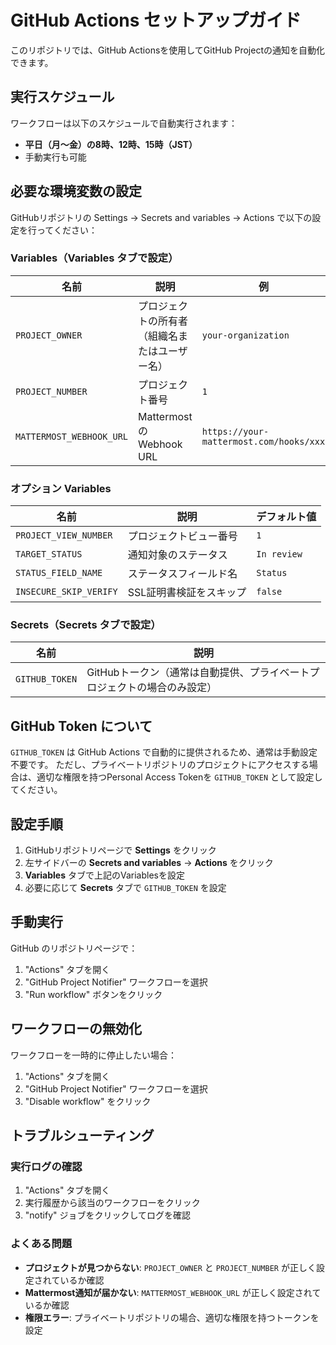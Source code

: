 # GitHub Actions セットアップガイド

このリポジトリでは、GitHub Actionsを使用してGitHub Projectの通知を自動化できます。

## 実行スケジュール

ワークフローは以下のスケジュールで自動実行されます：
- **平日（月〜金）の8時、12時、15時（JST）**
- 手動実行も可能

## 必要な環境変数の設定

GitHubリポジトリの Settings → Secrets and variables → Actions で以下の設定を行ってください：

### Variables（Variables タブで設定）

| 名前 | 説明 | 例 |
|------|------|-----|
| `PROJECT_OWNER` | プロジェクトの所有者（組織名またはユーザー名） | `your-organization` |
| `PROJECT_NUMBER` | プロジェクト番号 | `1` |
| `MATTERMOST_WEBHOOK_URL` | MattermostのWebhook URL | `https://your-mattermost.com/hooks/xxx` |

### オプション Variables

| 名前 | 説明 | デフォルト値 |
|------|------|-------------|
| `PROJECT_VIEW_NUMBER` | プロジェクトビュー番号 | `1` |
| `TARGET_STATUS` | 通知対象のステータス | `In review` |
| `STATUS_FIELD_NAME` | ステータスフィールド名 | `Status` |
| `INSECURE_SKIP_VERIFY` | SSL証明書検証をスキップ | `false` |

### Secrets（Secrets タブで設定）

| 名前 | 説明 |
|------|------|
| `GITHUB_TOKEN` | GitHubトークン（通常は自動提供、プライベートプロジェクトの場合のみ設定） |

## GitHub Token について

`GITHUB_TOKEN` は GitHub Actions で自動的に提供されるため、通常は手動設定不要です。
ただし、プライベートリポジトリのプロジェクトにアクセスする場合は、適切な権限を持つPersonal Access Tokenを `GITHUB_TOKEN` として設定してください。

## 設定手順

1. GitHubリポジトリページで **Settings** をクリック
2. 左サイドバーの **Secrets and variables** → **Actions** をクリック
3. **Variables** タブで上記のVariablesを設定
4. 必要に応じて **Secrets** タブで `GITHUB_TOKEN` を設定

## 手動実行

GitHub のリポジトリページで：
1. "Actions" タブを開く
2. "GitHub Project Notifier" ワークフローを選択
3. "Run workflow" ボタンをクリック

## ワークフローの無効化

ワークフローを一時的に停止したい場合：
1. "Actions" タブを開く
2. "GitHub Project Notifier" ワークフローを選択
3. "Disable workflow" をクリック

## トラブルシューティング

### 実行ログの確認

1. "Actions" タブを開く
2. 実行履歴から該当のワークフローをクリック
3. "notify" ジョブをクリックしてログを確認

### よくある問題

- **プロジェクトが見つからない**: `PROJECT_OWNER` と `PROJECT_NUMBER` が正しく設定されているか確認
- **Mattermost通知が届かない**: `MATTERMOST_WEBHOOK_URL` が正しく設定されているか確認
- **権限エラー**: プライベートリポジトリの場合、適切な権限を持つトークンを設定

